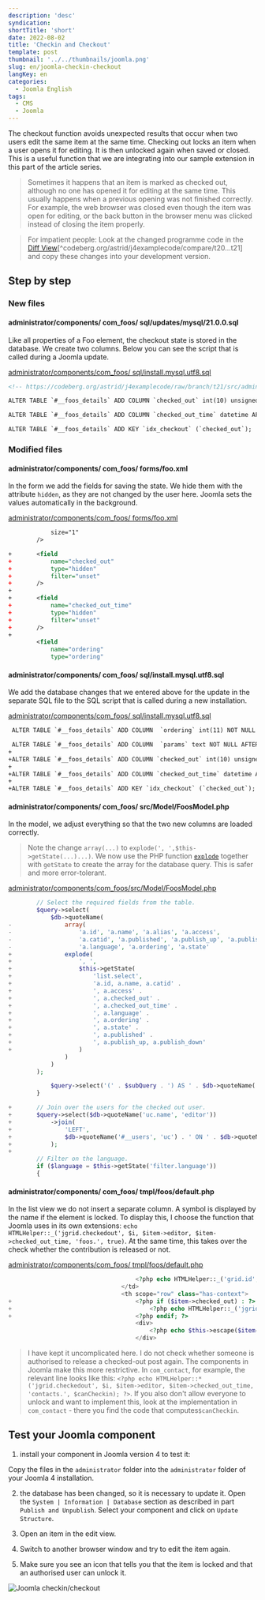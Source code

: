 ```yaml
---
description: 'desc'
syndication:
shortTitle: 'short'
date: 2022-08-02
title: 'Checkin and Checkout'
template: post
thumbnail: '../../thumbnails/joomla.png'
slug: en/joomla-checkin-checkout
langKey: en
categories:
  - Joomla English
tags:
  - CMS
  - Joomla
---
```


The checkout function avoids unexpected results that occur when two users edit the same item at the same time. Checking out locks an item when a user opens it for editing. It is then unlocked again when saved or closed. This is a useful function that we are integrating into our sample extension in this part of the article series.<!-- \index{checkin and checkout} -->

> Sometimes it happens that an item is marked as checked out, although no one has opened it for editing at the same time. This usually happens when a previous opening was not finished correctly. For example, the web browser was closed even though the item was open for editing, or the back button in the browser menu was clicked instead of closing the item properly.

> For impatient people: Look at the changed programme code in the [Diff View](https://codeberg.org/astrid/j4examplecode/compare/t20...t21)[^codeberg.org/astrid/j4examplecode/compare/t20...t21] and copy these changes into your development version.

## Step by step

### New files

<!-- prettier-ignore -->
#### administrator/components/ com\_foos/ sql/updates/mysql/21.0.0.sql

Like all properties of a Foo element, the checkout state is stored in the database. We create two columns. Below you can see the script that is called during a Joomla update.

[administrator/components/com_foos/ sql/install.mysql.utf8.sql](https://codeberg.org/astrid/j4examplecode/src/branch/t21/src/administrator/components/com_foos/sql/install.mysql.utf8.sql)

```xml {numberLines: -2}
<!-- https://codeberg.org/astrid/j4examplecode/raw/branch/t21/src/administrator/components/com_foos/sql/updates/mysql/21.0.0.sql -->

ALTER TABLE `#__foos_details` ADD COLUMN `checked_out` int(10) unsigned NOT NULL DEFAULT 0 AFTER `alias`;

ALTER TABLE `#__foos_details` ADD COLUMN `checked_out_time` datetime AFTER `alias`;

ALTER TABLE `#__foos_details` ADD KEY `idx_checkout` (`checked_out`);

```

### Modified files

<!-- prettier-ignore -->
#### administrator/components/ com\_foos/ forms/foo.xml

In the form we add the fields for saving the state. We hide them with the attribute `hidden`, as they are not changed by the user here. Joomla sets the values automatically in the background.

[administrator/components/com_foos/ forms/foo.xml](https://codeberg.org/astrid/j4examplecode/src/branch/t21/src/administrator/components/com_foos/forms/foo.xml)

```xml {diff}
 			size="1"
 		/>

+		<field
+			name="checked_out"
+			type="hidden"
+			filter="unset"
+		/>
+
+		<field
+			name="checked_out_time"
+			type="hidden"
+			filter="unset"
+		/>
+
 		<field
 			name="ordering"
 			type="ordering"

```

<!-- prettier-ignore -->
#### administrator/components/ com\_foos/ sql/install.mysql.utf8.sql

We add the database changes that we entered above for the update in the separate SQL file to the SQL script that is called during a new installation.

[administrator/components/com_foos/ sql/install.mysql.utf8.sql](https://codeberg.org/astrid/j4examplecode/src/branch/t21/src/administrator/components/com_foos/sql/install.mysql.utf8.sql)

```xml {diff}
 ALTER TABLE `#__foos_details` ADD COLUMN  `ordering` int(11) NOT NULL DEFAULT 0 AFTER `alias`;

 ALTER TABLE `#__foos_details` ADD COLUMN  `params` text NOT NULL AFTER `alias`;
+
+ALTER TABLE `#__foos_details` ADD COLUMN `checked_out` int(10) unsigned NOT NULL DEFAULT 0 AFTER `alias`;
+
+ALTER TABLE `#__foos_details` ADD COLUMN `checked_out_time` datetime AFTER `alias`;
+
+ALTER TABLE `#__foos_details` ADD KEY `idx_checkout` (`checked_out`);

```

<!-- prettier-ignore -->
#### administrator/components/ com\_foos/ src/Model/FoosModel.php

In the model, we adjust everything so that the two new columns are loaded correctly.

> Note the change `array(...)` to `explode(', ',$this->getState(...)...)`. We now use the PHP function [`explode`](https://www.php.net/manual/de/function.explode.php) together with `getState` to create the array for the database query. This is safer and more error-tolerant.

[administrator/components/com_foos/src/Model/FoosModel.php](https://codeberg.org/astrid/j4examplecode/src/branch/t21/src/administrator/components/com_foos/src/Model/FoosModel.php)

```php {diff}
 		// Select the required fields from the table.
 		$query->select(
 			$db->quoteName(
-				array(
-					'a.id', 'a.name', 'a.alias', 'a.access',
-					'a.catid', 'a.published', 'a.publish_up', 'a.publish_down',
-					'a.language', 'a.ordering', 'a.state'
+				explode(
+					', ',
+					$this->getState(
+						'list.select',
+						'a.id, a.name, a.catid' .
+						', a.access' .
+						', a.checked_out' .
+						', a.checked_out_time' .
+						', a.language' .
+						', a.ordering' .
+						', a.state' .
+						', a.published' .
+						', a.publish_up, a.publish_down'
+					)
 				)
 			)
 		);

 			$query->select('(' . $subQuery . ') AS ' . $db->quoteName('association'));
 		}

+		// Join over the users for the checked out user.
+		$query->select($db->quoteName('uc.name', 'editor'))
+			->join(
+				'LEFT',
+				$db->quoteName('#__users', 'uc') . ' ON ' . $db->quoteName('uc.id') . ' = ' . $db->quoteName('a.checked_out')
+			);
+
 		// Filter on the language.
 		if ($language = $this->getState('filter.language'))
 		{

```

<!-- prettier-ignore -->
#### administrator/components/ com\_foos/ tmpl/foos/default.php

In the list view we do not insert a separate column. A symbol is displayed by the name if the element is locked. To display this, I choose the function that Joomla uses in its own extensions: `echo HTMLHelper::_('jgrid.checkedout', $i, $item->editor, $item->checked_out_time, 'foos.', true)`. At the same time, this takes over the check whether the contribution is released or not.

[administrator/components/com_foos/ tmpl/foos/default.php](https://codeberg.org/astrid/j4examplecode/src/branch/t21/src/administrator/components/com_foos/tmpl/foos/default.php)

```php {diff}
 									<?php echo HTMLHelper::_('grid.id', $i, $item->id); ?>
 								</td>
 								<th scope="row" class="has-context">
+									<?php if ($item->checked_out) : ?>
+										<?php echo HTMLHelper::_('jgrid.checkedout', $i, $item->editor, $item->checked_out_time, 'foos.', true); ?>
+									<?php endif; ?>
 									<div>
 										<?php echo $this->escape($item->name); ?>
 									</div>

```

> I have kept it uncomplicated here. I do not check whether someone is authorised to release a checked-out post again. The components in Joomla make this more restrictive. In `com_contact`, for example, the relevant line looks like this: `<?php echo HTMLHelper::*('jgrid.checkedout', $i, $item->editor, $item->checked_out_time, 'contacts.', $canCheckin); ?>`. If you also don't allow everyone to unlock and want to implement this, look at the implementation in `com_contact` - there you find the code that computes`$canCheckin`.

## Test your Joomla component

1. install your component in Joomla version 4 to test it:

Copy the files in the `administrator` folder into the `administrator` folder of your Joomla 4 installation.

2. the database has been changed, so it is necessary to update it. Open the `System | Information | Database` section as described in part `Publish and Unpublish`. Select your component and click on `Update Structure`.

3. Open an item in the edit view.

4. Switch to another browser window and try to edit the item again.

5. Make sure you see an icon that tells you that the item is locked and that an authorised user can unlock it.

![Joomla checkin/checkout](/images/j4x25x1.png)
<img src="https://vg08.met.vgwort.de/na/edac2b46ee474dc89ce7d12f66f7fd4b" width="1" height="1" alt="">
